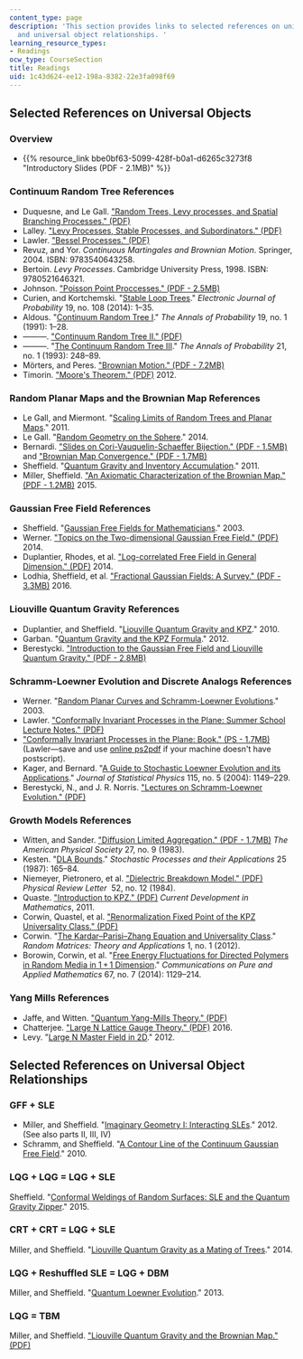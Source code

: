 ```yaml
---
content_type: page
description: 'This section provides links to selected references on universal objects
  and universal object relationships. '
learning_resource_types:
- Readings
ocw_type: CourseSection
title: Readings
uid: 1c43d624-ee12-198a-8382-22e3fa098f69
---
```


Selected References on Universal Objects
----------------------------------------

### Overview

*   {{% resource_link bbe0bf63-5099-428f-b0a1-d6265c3273f8 "Introductory Slides (PDF - 2.1MB)" %}}

### Continuum Random Tree References

*   Duquesne, and Le Gall. ["Random Trees, Levy processes, and Spatial Branching Processes." (PDF)](http://www.math.u-psud.fr/~jflegall/Mono-revised.pdf)
*   Lalley. ["Levy Processes, Stable Processes, and Subordinators." (PDF)](http://galton.uchicago.edu/~lalley/Courses/385/LevyProcesses.pdf)
*   Lawler. ["Bessel Processes." (PDF)](http://www.math.uchicago.edu/~lawler/bessel18new.pdf)
*   Revuz, and Yor. _Continuous Martingales and Brownian Motion_. Springer, 2004. ISBN: 9783540643258.
*   Bertoin. _Levy Processes_. Cambridge University Press, 1998. ISBN: 9780521646321.
*   Johnson. ["Poisson Point Proccesses." (PDF - 2.5MB)](http://www2.warwick.ac.uk/fac/sci/statistics/staff/academic-research/nichols/research/spatbayes/johnson_spatialpointproc.pdf)
*   Curien, and Kortchemski. "[Stable Loop Trees](http://arxiv.org/abs/1304.1044)." _Electronic Journal of Probability_ 19, no. 108 (2014): 1–35.
*   Aldous. "[Continuum Random Tree I](http://projecteuclid.org/euclid.aop/1176990534)." _The Annals of Probability_ 19, no. 1 (1991): 1–28.
*   ———. ["Continuum Random Tree II." (PDF)](https://www.stat.berkeley.edu/users/aldous/Papers/me55.pdf)
*   ———. "[The Continuum Random Tree III](http://projecteuclid.org/euclid.aop/1176989404)." _The Annals of Probability_ 21, no. 1 (1993): 248–89.
*   Mörters, and Peres. ["Brownian Motion." (PDF - 7.2MB)](http://research.microsoft.com/en-us/um/people/peres/brbook.pdf)
*   Timorin. ["Moore's Theorem." (PDF)](http://arxiv.org/pdf/1001.5140v1.pdf) 2012.

### Random Planar Maps and the Brownian Map References

*   Le Gall, and Miermont. "[Scaling Limits of Random Trees and Planar Maps](http://arxiv.org/abs/1101.4856)." 2011.
*   Le Gall. "[Random Geometry on the Sphere](http://arxiv.org/abs/1403.7943)." 2014.
*   Bernardi. ["Slides on Cori-Vauquelin-Schaeffer Bijection." (PDF - 1.5MB)](http://people.brandeis.edu/~bernardi/slides/slides-Lyon-minicourse2.pdf) and ["Brownian Map Convergence." (PDF - 1.7MB)](http://math.mit.edu/~bernardi/slides/slides-lecture2.pdf)
*   Sheffield. "[Quantum Gravity and Inventory Accumulation](http://arxiv.org/abs/1108.2241)." 2011.
*   Miller, Sheffield. ["An Axiomatic Characterization of the Brownian Map." (PDF - 1.2MB)](http://arxiv.org/pdf/1506.03806v1.pdf) 2015.

### Gaussian Free Field References

*   Sheffield. "[Gaussian Free Fields for Mathematicians](http://arxiv.org/abs/math/0312099)." 2003.
*   Werner. ["Topics on the Two-dimensional Gaussian Free Field." (PDF)](https://pdfs.semanticscholar.org/2607/b47d11a2b1758063795bb33348d9f963011d.pdf) 2014.
*   Duplantier, Rhodes, et al. ["Log-correlated Free Field in General Dimension." (PDF)](http://arxiv.org/pdf/1407.5605.pdf) 2014.
*   Lodhia, Sheffield, et al. ["Fractional Gaussian Fields: A Survey." (PDF - 3.3MB)](http://arxiv.org/pdf/1407.5598.pdf) 2016.

### Liouville Quantum Gravity References

*   Duplantier, and Sheffield. "[Liouville Quantum Gravity and KPZ](http://arxiv.org/abs/0808.1560)." 2010.
*   Garban. "[Quantum Gravity and the KPZ Formula](http://arxiv.org/abs/1206.0212)." 2012.
*   Berestycki. ["Introduction to the Gaussian Free Field and Liouville Quantum Gravity." (PDF - 2.8MB)](http://www.statslab.cam.ac.uk/~beresty/Articles/oxford.pdf)

### Schramm-Loewner Evolution and Discrete Analogs References

*   Werner. "[Random Planar Curves and Schramm-Loewner Evolutions](http://arxiv.org/abs/math/0303354)." 2003.
*   Lawler. ["Conformally Invariant Processes in the Plane: Summer School Lecture Notes." (PDF)](http://users.ictp.it/~pub_off/lectures/lns017/Lawler/Lawler.pdf)
*   ["Conformally Invariant Processes in the Plane: Book." (PS - 1.7MB)](http://www.math.cornell.edu/~lawler/book.ps) (Lawler—save and use [online ps2pdf](https://ps2pdf.com/convert.htm) if your machine doesn't have postscript).
*   Kager, and Bernard. "[A Guide to Stochastic Loewner Evolution and its Applications](http://arxiv.org/abs/math-ph/0312056)." _Journal of Statistical Physics_ 115, no. 5 (2004): 1149–229.
*   Berestycki, N., and J. R. Norris. ["Lectures on Schramm-Loewner Evolution." (PDF)](http://www.statslab.cam.ac.uk/~beresty/Articles/sle.pdf)

### Growth Models References

*   Witten, and Sander. ["Diffusion Limited Aggregation." (PDF - 1.7MB)](http://pmc.polytechnique.fr/pagesperso/dg/cours/biblio/PRB%2027,%205686%20%281983%29%20Witten,%20Sander%20%5BDiffusion-limited%20aggregation%5D.pdf) _The American Physical Society_ 27, no. 9 (1983).
*   Kesten. "[DLA Bounds](http://dx.doi.org/10.1016/0304-4149%2887%2990196-7)." _Stochastic Processes and their Applications_ 25 (1987): 165–84.
*   Niemeyer, Pietronero, et al. ["Dielectric Breakdown Model." (PDF)](https://warwick.ac.uk/fac/sci/physics/research/condensedmatt/imr_cdt/students/matthew_dale/dla/) _Physical Review Letter_  52, no. 12 (1984).
*   Quaste. ["Introduction to KPZ." (PDF)](http://intlpress.com/site/pub/files/_fulltext/journals/cdm/2011/2011/0001/CDM-2011-2011-0001-a003.pdf) _Current Development in Mathematics_, 2011.
*   Corwin, Quastel, et al. ["Renormalization Fixed Point of the KPZ Universality Class." (PDF)](http://arxiv.org/pdf/1103.3422v5.pdf)
*   Corwin. "[The Kardar–Parisi–Zhang Equation and Universality Class](http://dx.doi.org/10.1142/S2010326311300014)." _Random Matrices: Theory and Applications_ 1, no. 1 (2012).
*   Borowin, Corwin, et al. "[Free Energy Fluctuations for Directed Polymers in Random Media in 1 + 1 Dimension](http://dx.doi.org/10.1002/cpa.21520)." _Communications on Pure and Applied Mathematics_ 67, no. 7 (2014): 1129–214.

### Yang Mills References

*   Jaffe, and Witten. ["Quantum Yang-Mills Theory." (PDF)](http://www.claymath.org/sites/default/files/yangmills.pdf)
*   Chatterjee. ["Large N Lattice Gauge Theory." (PDF)](http://arxiv.org/pdf/1502.07719.pdf) 2016.
*   Levy. "[Large N Master Field in 2D](http://arxiv.org/abs/1112.2452)." 2012.

Selected References on Universal Object Relationships
-----------------------------------------------------

### GFF + SLE

*   Miller, and Sheffield. "[Imaginary Geometry I: Interacting SLEs](http://arxiv.org/abs/1201.1496)." 2012. (See also parts II, III, IV)
*   Schramm, and Sheffield. "[A Contour Line of the Continuum Gaussian Free Field](http://arxiv.org/abs/1008.2447)." 2010.

### LQG + LQG = LQG + SLE

Sheffield. "[Conformal Weldings of Random Surfaces: SLE and the Quantum Gravity Zipper](http://arxiv.org/abs/1012.4797)." 2015.

### CRT + CRT = LQG + SLE

Miller, and Sheffield. "[Liouville Quantum Gravity as a Mating of Trees](http://arxiv.org/abs/1409.7055)." 2014.

### LQG + Reshuffled SLE = LQG + DBM

Miller, and Sheffield. "[Quantum Loewner Evolution](http://arxiv.org/abs/1312.5745)." 2013.

### LQG = TBM

Miller, and Sheffield. ["Liouville Quantum Gravity and the Brownian Map." (PDF)](http://arxiv.org/pdf/1507.00719.pdf)